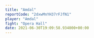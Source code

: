 ```yaml
---
title: "Amdal"
reportCode: "2dxwMnYH37rFJfN1"
player: "Amdal"
fight: "Opera Hall"
date: 2021-06-30T19:09:58.934000+00:00
---
```

